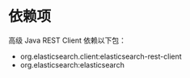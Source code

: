 # 依赖项

高级 Java REST Client 依赖以下包：

- org.elasticsearch.client:elasticsearch-rest-client
- org.elasticsearch:elasticsearch